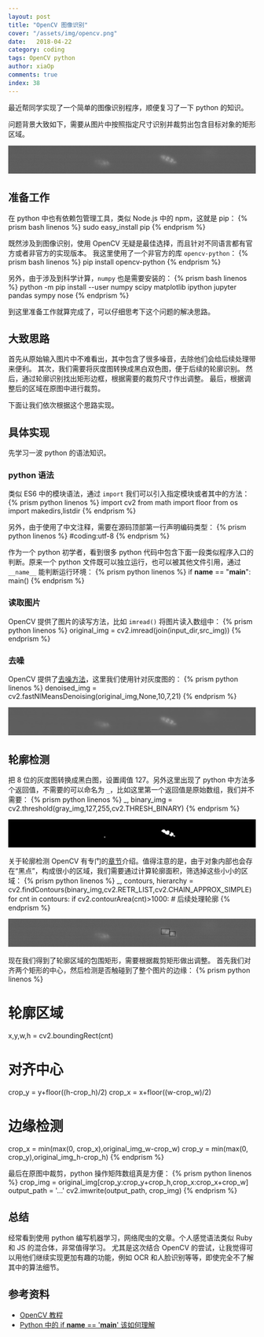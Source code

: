 ```yaml
---
layout: post
title: "OpenCV 图像识别"
cover: "/assets/img/opencv.png"
date:   2018-04-22
category: coding
tags: OpenCV python
author: xiaOp
comments: true
index: 38
---
```


最近帮同学实现了一个简单的图像识别程序，顺便复习了一下 python 的知识。

问题背景大致如下，需要从图片中按照指定尺寸识别并裁剪出包含目标对象的矩形区域。

![](/assets/img/sample.jpeg)

## 准备工作

在 python 中也有依赖包管理工具，类似 Node.js 中的 npm，这就是 pip：
{% prism bash linenos %}
sudo easy_install pip
{% endprism %}

既然涉及到图像识别，使用 OpenCV 无疑是最佳选择，而且针对不同语言都有官方或者非官方的实现版本。
我这里使用了一个非官方的库 `opencv-python`：
{% prism bash linenos %}
pip install opencv-python
{% endprism %}

另外，由于涉及到科学计算，`numpy` 也是需要安装的：
{% prism bash linenos %}
python -m pip install --user numpy scipy matplotlib ipython jupyter pandas sympy nose
{% endprism %}

到这里准备工作就算完成了，可以仔细思考下这个问题的解决思路。

## 大致思路

首先从原始输入图片中不难看出，其中包含了很多噪音，去除他们会给后续处理带来便利。
其次，我们需要将灰度图转换成黑白双色图，便于后续的轮廓识别。
然后，通过轮廓识别找出矩形边框，根据需要的裁剪尺寸作出调整。
最后，根据调整后的区域在原图中进行裁剪。

下面让我们依次根据这个思路实现。

## 具体实现

先学习一波 python 的语法知识。

### python 语法

类似 ES6 中的模块语法，通过 `import` 我们可以引入指定模块或者其中的方法：
{% prism python linenos %}
import cv2
from math import floor
from os import makedirs,listdir
{% endprism %}

另外，由于使用了中文注释，需要在源码顶部第一行声明编码类型：
{% prism python linenos %}
#coding:utf-8
{% endprism %}

作为一个 python 初学者，看到很多 python 代码中包含下面一段类似程序入口的判断。原来一个 python 文件既可以独立运行，也可以被其他文件引用，通过 `__name__` 能判断运行环境：
{% prism python linenos %}
if __name__ == "__main__":
    main()
{% endprism %}

### 读取图片

OpenCV 提供了图片的读写方法，比如 `imread()` 将图片读入数组中：
{% prism python linenos %}
original_img = cv2.imread(join(input_dir,src_img))
{% endprism %}

### 去噪

OpenCV 提供了[去噪方法](http://opencv-python-tutroals.readthedocs.io/en/latest/py_tutorials/py_photo/py_non_local_means/py_non_local_means.html)，这里我们使用针对灰度图的：
{% prism python linenos %}
denoised_img = cv2.fastNlMeansDenoising(original_img,None,10,7,21)
{% endprism %}

![](/assets/img/denoised.jpg)

## 轮廓检测

把 8 位的灰度图转换成黑白图，设置阈值 127。另外这里出现了 python 中方法多个返回值，不需要的可以命名为 `_`，比如这里第一个返回值是原始数组，我们并不需要：
{% prism python linenos %}
_, binary_img = cv2.threshold(gray_img,127,255,cv2.THRESH_BINARY)
{% endprism %}

![](/assets/img/binary.jpg)

关于轮廓检测 OpenCV 有专门的[章节](http://opencv-python-tutroals.readthedocs.io/en/latest/py_tutorials/py_imgproc/py_contours/py_contours_begin/py_contours_begin.html#contours-getting-started)介绍。值得注意的是，由于对象内部也会存在“黑点”，构成很小的区域，我们需要通过计算轮廓面积，筛选掉这些小小的区域：
{% prism python linenos %}
_, contours, hierarchy = cv2.findContours(binary_img,cv2.RETR_LIST,cv2.CHAIN_APPROX_SIMPLE)
for cnt in contours:
    if cv2.contourArea(cnt)>1000:
        # 后续处理轮廓
{% endprism %}

![](/assets/img/final.jpg)

现在我们得到了轮廓区域的包围矩形，需要根据裁剪矩形做出调整。
首先我们对齐两个矩形的中心，然后检测是否触碰到了整个图片的边缘：
{% prism python linenos %}
# 轮廓区域
x,y,w,h = cv2.boundingRect(cnt)
# 对齐中心
crop_y = y+floor((h-crop_h)/2)
crop_x = x+floor((w-crop_w)/2)
# 边缘检测
crop_x = min(max(0, crop_x),original_img_w-crop_w)
crop_y = min(max(0, crop_y),original_img_h-crop_h)
{% endprism %}

最后在原图中裁剪，python 操作矩阵数组真是方便：
{% prism python linenos %}
crop_img = original_img[crop_y:crop_y+crop_h,crop_x:crop_x+crop_w]
output_path = '...'
cv2.imwrite(output_path, crop_img)
{% endprism %}

## 总结

经常看到使用 python 编写机器学习，网络爬虫的文章。个人感觉语法类似 Ruby 和 JS 的混合体，非常值得学习。
尤其是这次结合 OpenCV 的尝试，让我觉得可以用他们继续实现更加有趣的功能，例如 OCR 和人脸识别等等，即使完全不了解其中的算法细节。

## 参考资料

* [OpenCV 教程](http://opencv-python-tutroals.readthedocs.io/en/latest/py_tutorials/py_tutorials.html)
* [Python 中的 if __name__ == '__main__' 该如何理解](http://blog.konghy.cn/2017/04/24/python-entry-program/)
